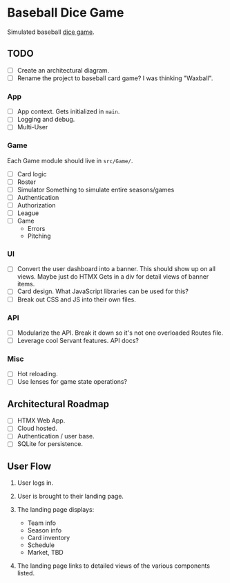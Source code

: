 # Baseball Dice Game

Simulated baseball [dice game](https://milb.bamcontent.com/documents/8/5/8/313285858/BaseballDiceGame_LouisvilleBats.pdf).

## TODO

- [ ] Create an architectural diagram.
- [ ] Rename the project to baseball card game? I was thinking "Waxball".

### App

- [ ] App context. Gets initialized in `main`.
- [ ] Logging and debug.
- [ ] Multi-User

### Game

Each Game module should live in `src/Game/`.

- [ ] Card logic
- [ ] Roster
- [ ] Simulator Something to simulate entire seasons/games
- [ ] Authentication
- [ ] Authorization
- [ ] League
- [ ] Game
  - Errors
  - Pitching

### UI

- [ ] Convert the user dashboard into a banner. This should show up on
      all views. Maybe just do HTMX Gets in a div for detail views of banner
      items.
- [ ] Card design. What JavaScript libraries can be used for this?
- [ ] Break out CSS and JS into their own files.

### API

- [ ] Modularize the API. Break it down so it's not one overloaded Routes
      file.
- [ ] Leverage cool Servant features. API docs?

### Misc

- [ ] Hot reloading.
- [ ] Use lenses for game state operations?

## Architectural Roadmap

- [ ] HTMX Web App.
- [ ] Cloud hosted.
- [ ] Authentication / user base.
- [ ] SQLite for persistence.

## User Flow

1. User logs in.
2. User is brought to their landing page.
3. The landing page displays:

   - Team info
   - Season info
   - Card inventory
   - Schedule
   - Market, TBD

4. The landing page links to detailed views of the various components
   listed.
